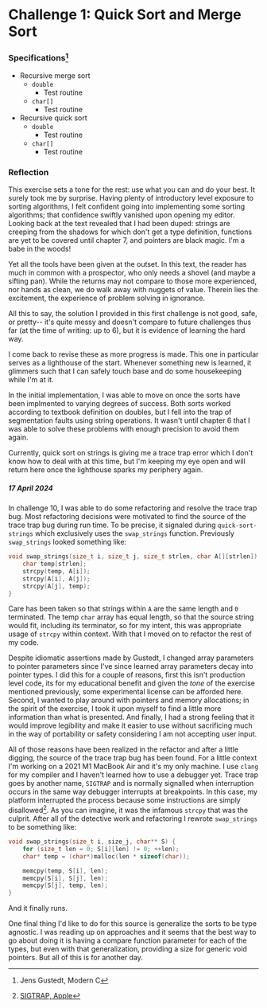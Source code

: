 # Challenge 1: Quick Sort and Merge Sort

### Specifications[^1]

- Recursive merge sort
  - `double`
    - Test routine
  - `char[]`
    - Test routine
- Recursive quick sort
  - `double`
    - Test routine
  - `char[]`
    - Test routine

### Reflection

This exercise sets a tone for the rest: use what you can and do your best. It
surely took me by surprise. Having plenty of introductory level exposure to
sorting algorithms, I felt confident going into implementing some sorting
algorithms; that confidence swiftly vanished upon opening my editor. Looking
back at the text revealed that I had been duped: strings are creeping from the
shadows for which don't get a type definition, functions are yet to be covered
until chapter 7, and pointers are black magic. I'm a babe in the woods!

Yet all the tools have been given at the outset. In this text, the reader has
much in common with a prospector, who only needs a shovel (and maybe a sifting
pan). While the returns may not compare to those more experienced, nor hands as
clean, we do walk away with nuggets of value. Therein lies the excitement, the
experience of problem solving in ignorance. 

All this to say, the solution I provided in this first challenge is not good,
safe, or pretty-- it's quite messy and doesn't compare to future challenges thus
far (at the time of writing: up to 6), but it is evidence of learning the hard
way. 

I come back to revise these as more progress is made. This one in particular
serves as a lighthouse of the start. Whenever something new is learned, it
glimmers such that I can safely touch base and do some housekeeping while I'm at
it.

In the initial implementation, I was able to move on once the sorts have been
implmented to varying degrees of success. Both sorts worked according to
textbook definition on doubles, but I fell into the trap of segmentation faults
using string operations. It wasn't until chapter 6 that I was able to solve
these problems with enough precision to avoid them again. 

Currently, quick sort on strings is giving me a trace trap error which I don't
know how to deal with at this time, but I'm keeping my eye open and will return
here once the lighthouse sparks my periphery again.

##### 17 April 2024

In challenge 10, I was able to do some refactoring and resolve the trace trap
bug. Most refactoring decisions were motivated to find the source of the trace
trap bug during run time. To be precise, it signaled during `quick-sort-strings`
which exclusively uses the `swap_strings` function. Previously `swap_strings`
looked something like:

```C
void swap_strings(size_t i, size_t j, size_t strlen, char A[][strlen]) {
    char temp[strlen];
    strcpy(temp, A[i]);
    strcpy(A[i], A[j]);
    strcpy(A[j], temp);
}
```

Care has been taken so that strings within `A` are the same length and `0`
terminated. The temp `char` array has equal length, so that the source string
would fit, including its terminator, so for my intent, this was appropriate
usage of `strcpy` within context. With that I moved on to refactor the rest of
my code. 

Despite idiomatic assertions made by Gustedt, I changed array parameters to
pointer parameters since I've since learned array parameters decay into pointer
types. I did this for a couple of reasons, first this isn't production level
code, its for my educational benefit and given the *tone* of the exercise
mentioned previously, some experimental license can be afforded here. Second, I
wanted to play around with pointers and memory allocations; in the spirit of the 
exercise, I took it upon myself to find a little more information than what is 
presented. And finally, I had a strong feeling that it would improve legibility 
and make it easier to use without sacrificing much in the way of portability or 
safety considering I am not accepting user input.

All of those reasons have been realized in the refactor and after a little
digging, the source of the trace trap bug has been found. For a little context
I'm working on a 2021 M1 MacBook Air and it's my only machine. I use `clang` for
my compiler and I haven't learned how to use a debugger yet. Trace trap goes by
another name, `SIGTRAP` and is normally signalled when interruption occurs in
the same way debugger interrupts at breakpoints. In this case, my platform
interrupted the process because some instructions are simply disallowed[^2].
As you can imagine, it was the infamous `strcpy` that was the culprit. After all
of the detective work and refactoring I rewrote `swap_strings` to be something like: 

```C
void swap_strings(size_t i, size_j, char** S) {
    for (size_t len = 0; S[i][len] != 0; ++len);
    char* temp = (char*)malloc(len * sizeof(char));

    memcpy(temp, S[i], len);
    memcpy(S[i], S[j], len);
    memcpy(S[j], temp, len);
}
```

And it finally runs.

One final thing I'd like to do for this source is generalize the sorts to be
type agnostic. I was reading up on approaches and it seems that the best way to
go about doing it is having a compare function parameter for each of the types, but even
with that generalization, providing a size for generic void pointers. But all of
this is for another day. 

[^1]: Jens Gustedt, Modern C
[^2]: [SIGTRAP, Apple](https://developer.apple.com/documentation/xcode/sigtrap_sigill)
